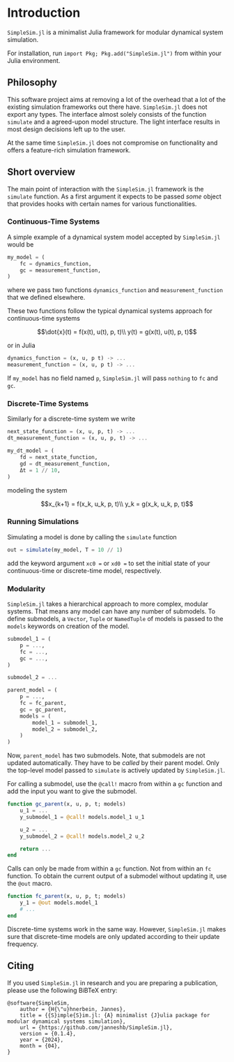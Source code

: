 # Introduction

`SimpleSim.jl` is a minimalist Julia framework for modular dynamical system simulation.

For installation, run `import Pkg; Pkg.add("SimpleSim.jl")` from within your Julia environment.

## Philosophy

This software project aims at removing a lot of the overhead that a lot of the existing simulation frameworks out there have.
`SimpleSim.jl` does not export any types. The interface almost solely consists of the function `simulate` and a agreed-upon model structure.
The light interface results in most design decisions left up to the user.

At the same time `SimpleSim.jl` does not compromise on functionality and offers a feature-rich simulation framework.

## Short overview

The main point of interaction with the `SimpleSim.jl` framework is the `simulate` function. As a first argument it expects to be passed _some_ object that provides hooks with certain names for various functionalities.

### Continuous-Time Systems

A simple example of a dynamical system model accepted by `SimpleSim.jl` would be

```julia
my_model = (
    fc = dynamics_function,
    gc = measurement_function,
)
```
where we pass two functions `dynamics_function` and `measurement_function` that we defined elsewhere.

These two functions follow the typical dynamical systems approach for continuous-time systems

```math
\dot{x}(t) = f(x(t), u(t), p, t)\\
y(t) = g(x(t), u(t), p, t)
```

or in Julia

```julia
dynamics_function = (x, u, p t) -> ...
measurement_function = (x, u, p t) -> ...
```

If `my_model` has no field named `p`, `SimpleSim.jl` will pass `nothing` to `fc` and `gc`.

### Discrete-Time Systems

Similarly for a discrete-time system we write

```julia
next_state_function = (x, u, p, t) -> ...
dt_measurement_function = (x, u, p, t) -> ...

my_dt_model = (
    fd = next_state_function,
    gd = dt_measurement_function,
    Δt = 1 // 10,
)
```

modeling the system

```math
x_{k+1} = f(x_k, u_k, p, t)\\
y_k = g(x_k, u_k, p, t)
```

### Running Simulations

Simulating a model is done by calling the `simulate` function

```julia
out = simulate(my_model, T = 10 // 1)
```

add the keyword argument `xc0 =` or `xd0 =` to set the initial state of your continuous-time or discrete-time model, respectively.

### Modularity

`SimpleSim.jl` takes a hierarchical approach to more complex, modular systems. That means any model can have any number of submodels. To define submodels, a `Vector`, `Tuple` or `NamedTuple` of models is passed to the `models` keywords on creation of the model.

```julia
submodel_1 = (
    p = ...,
    fc = ...,
    gc = ...,
)

submodel_2 = ...

parent_model = (
    p = ...,
    fc = fc_parent,
    gc = gc_parent,
    models = (
        model_1 = submodel_1,
        model_2 = submodel_2,
    )
)
```

Now, `parent_model` has two submodels. Note, that submodels are not updated automatically. They have to be _called_ by their parent model. Only the top-level model passed to `simulate` is actively updated by `SimpleSim.jl`.

For calling a submodel, use the `@call!` macro from within a `gc` function and add the input you want to give the submodel.

```julia
function gc_parent(x, u, p, t; models)
    u_1 = ...
    y_submodel_1 = @call! models.model_1 u_1

    u_2 = ...
    y_submodel_2 = @call! models.model_2 u_2

    return ...
end
```

Calls can only be made from within a `gc` function. Not from within an `fc` function. To obtain the current output of a submodel without updating it, use the `@out` macro.

```julia
function fc_parent(x, u, p, t; models)
    y_1 = @out models.model_1
    # ...
end
```

Discrete-time systems work in the same way. However, `SimpleSim.jl` makes sure that discrete-time models are only updated according to their update frequency.

## Citing

If you used `SimpleSim.jl` in research and you are preparing a publication, please use the following BiBTeX entry:

```
@software{SimpleSim,
    author = {H{\"u}hnerbein, Jannes},
    title = {{S}imple{S}im.jl: {A} minimalist {J}ulia package for modular dynamical systems simulation},
    url = {https://github.com/janneshb/SimpleSim.jl},
    version = {0.1.4},
    year = {2024},
    month = {04},
}
```

